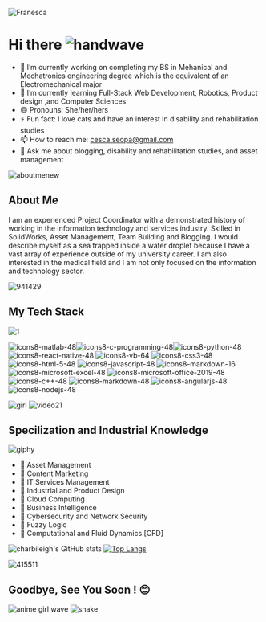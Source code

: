 ![Franesca](https://user-images.githubusercontent.com/44195461/126047903-9a520d1a-aa8e-4ad3-b1f9-acaa2c117a5a.png)


# Hi there ![handwave](https://user-images.githubusercontent.com/44195461/126066548-2dfe54a6-3f30-4375-a152-7970b0b4963d.gif)


- 🔭 I’m currently working on completing my BS in Mehanical and Mechatronics engineering degree which is the equivalent of an Electromechanical major
- 🌱 I’m currently learning Full-Stack Web Development, Robotics, Product design ,and Computer Sciences
- 😄 Pronouns: She/her/hers
- ⚡ Fun fact: I love cats and have an interest in disability and rehabilitation studies
- 📫 How to reach me: cesca.seopa@gmail.com
- 💬 Ask me about blogging, disability and rehabilitation studies, and asset management


![aboutmenew](https://user-images.githubusercontent.com/44195461/126047965-2a82f53e-3b48-4649-ba4d-52e5ac0edb79.gif)


## About Me

I am an experienced Project Coordinator with a demonstrated history of working in the information technology and services industry. Skilled in SolidWorks, Asset Management, Team Building and Blogging. I would describe myself as a sea trapped inside a water droplet because I have a vast array of experience outside of my university career. I am also interested in the medical field and I am not only focused on the information and technology sector.

![941429](https://user-images.githubusercontent.com/44195461/126048933-724589e7-8ede-4d1a-a8a7-9c0996a65107.jpg)
## My Tech Stack

![1](https://user-images.githubusercontent.com/44195461/126049658-dc73611b-071e-4000-b400-55c1eccd675f.gif)

![icons8-matlab-48](https://user-images.githubusercontent.com/44195461/126067123-efa2423f-3eb8-492d-b11b-922db7952e40.png)![icons8-c-programming-48](https://user-images.githubusercontent.com/44195461/126067144-517d7fd1-8095-4079-a5f1-c98b118b2514.png)![icons8-python-48](https://user-images.githubusercontent.com/44195461/126067462-bc67b9c6-6ab0-428c-824e-96481470dce8.png)
![icons8-react-native-48](https://user-images.githubusercontent.com/44195461/126067463-b49e41b1-6243-486c-942d-3a7521f3a51e.png)
![icons8-vb-64](https://user-images.githubusercontent.com/44195461/126067466-88c60418-8187-4fd2-b0ac-5ae14026cdd2.png)
![icons8-css3-48](https://user-images.githubusercontent.com/44195461/126067467-360f62fd-42c5-49b8-b4b4-238e8077495f.png)
![icons8-html-5-48](https://user-images.githubusercontent.com/44195461/126067469-a8e31422-2fc1-4a3b-809e-2da8af4c52f0.png)
![icons8-javascript-48](https://user-images.githubusercontent.com/44195461/126067471-4d1d80c4-035a-4018-acaf-138032f8e2c3.png)
![icons8-markdown-16](https://user-images.githubusercontent.com/44195461/126067472-7172a6e2-f757-44b3-97be-34d84c229690.png)
![icons8-microsoft-excel-48](https://user-images.githubusercontent.com/44195461/126067474-0693b618-d7e2-4868-b093-109f6ad7217e.png)
![icons8-microsoft-office-2019-48](https://user-images.githubusercontent.com/44195461/126067476-d944b4a1-74ef-41f0-a7c0-345fb4111824.png)
![icons8-c++-48](https://user-images.githubusercontent.com/44195461/126067648-adc20761-cc06-404e-a5f1-512a7f54447b.png)
![icons8-markdown-48](https://user-images.githubusercontent.com/44195461/126067885-b58d2a67-f38a-4b14-9c68-e8c7dba6eefd.png)
![icons8-angularjs-48](https://user-images.githubusercontent.com/44195461/126068162-cfd94f9e-8f25-4893-910d-dd0633b6c060.png)
![icons8-nodejs-48](https://user-images.githubusercontent.com/44195461/126068167-70181b90-4390-4c4d-9807-423bee1eea01.png)














![girl](https://user-images.githubusercontent.com/44195461/126067778-f5ef38c1-8177-464f-915d-dee8609aefd3.gif)
![video21](https://user-images.githubusercontent.com/44195461/126067882-2dc492e6-02c2-4ba7-aa9c-284577eff8d3.gif)





## Specilization and Industrial Knowledge
![giphy](https://user-images.githubusercontent.com/44195461/126049668-0454deff-59a7-4080-a49a-2ef5ee970399.gif)


- :briefcase: Asset Management  
- :briefcase: Content Marketing
- :briefcase: IT Services Management
- :briefcase: Industrial and Product Design 
- :briefcase: Cloud Computing
- :briefcase: Business Intelligence 
- :briefcase: Cybersecurity and Network Security
- :briefcase: Fuzzy Logic
- :briefcase: Computational and Fluid Dynamics [CFD]

![charbileigh's GitHub stats](https://github-readme-stats.vercel.app/api?username=charbileigh&theme=midnight-purple&show_icons=true)    [![Top Langs](https://github-readme-stats.vercel.app/api/top-langs/?username=charbileigh&theme=midnight-purple&show_icons=true&layout=compact)](https://github.com/charbileigh/github-readme-stats)





![415511](https://user-images.githubusercontent.com/44195461/126048133-b9652d5e-0835-44e4-b1b5-b42746af5e74.jpg)

## Goodbye, See You Soon ! :blush:


![anime girl wave](https://user-images.githubusercontent.com/44195461/126068011-1e2ac1ea-22bf-4640-b379-4845cd7ca15f.gif)
![snake](https://user-images.githubusercontent.com/44195461/126070537-4917b556-c50d-458f-aa9e-9b93a9cafe63.gif)







<!--
**charbileigh/charbileigh** is a ✨ _special_ ✨ repository because its `README.md` (this file) appears on your GitHub profile. 👋
-->
